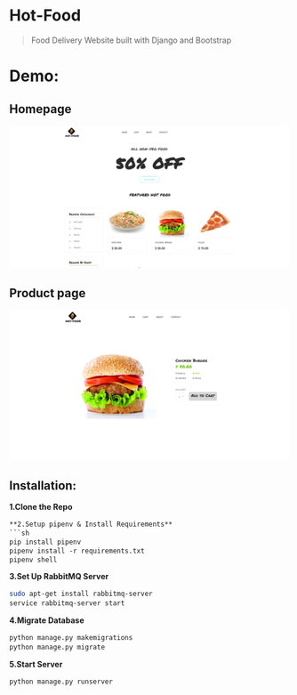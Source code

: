 # Hot-Food
> Food Delivery Website built with Django and Bootstrap
# Demo:
## Homepage
![](demo/home.png)
## Product page
![](demo/product.png)
## Installation:
**1.Clone the Repo**

```
**2.Setup pipenv & Install Requirements**
```sh
pip install pipenv
pipenv install -r requirements.txt
pipenv shell
```
**3.Set Up RabbitMQ Server**
```sh
sudo apt-get install rabbitmq-server
service rabbitmq-server start
```
**4.Migrate Database**
```sh
python manage.py makemigrations
python manage.py migrate
```
**5.Start Server**
```sh
python manage.py runserver
```

